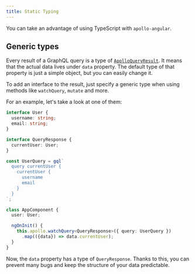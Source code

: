 ```yaml
---
title: Static Typing
---
```


You can take an advantage of using TypeScript with `apollo-angular`.

<h2 id="generic-types">Generic types</h2>

Every result of a GraphQL query is a type of [`ApolloQueryResult`][ApolloQueryResult]. It means that the actual data lives under `data` property. The default type of that property is just a simple object, but you can easily change it.

To add an interface to the result, just specify a generic type when using methods like `watchQuery`, `mutate` and more.

For an example, let's take a look at one of them:

```ts
interface User {
  username: string;
  email: string;
}

interface QueryResponse {
  currentUser: User;
}

const UserQuery = gql`
  query currentUser {
    currentUser {
      username
      email
    }
  }
`;

class AppComponent {
  user: User;

  ngOnInit() {
    this.apollo.watchQuery<QueryResponse>({ query: UserQuery })
      .map(({data}) => data.currentUser);
  }
}
```



Now, the `data` property has a type of `QueryResponse`.
Thanks to this, you can prevent many bugs and keep the structure of your data predictable.

[ApolloQueryResult]: /core/apollo-client-api.html#ApolloQueryResult
